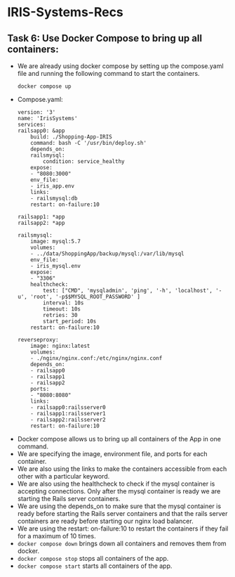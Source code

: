 # IRIS-Systems-Recs
## Task 6: Use Docker Compose to bring up all containers:
* We are already using docker compose by setting up the compose.yaml file and running the following command to start the containers.
    ```
    docker compose up
    ```
* Compose.yaml:
    ```
    version: '3'
    name: 'IrisSystems'
    services:
    railsapp0: &app
        build: ./Shopping-App-IRIS
        command: bash -C '/usr/bin/deploy.sh'
        depends_on:
        railsmysql:
            condition: service_healthy
        expose:
        - "8080:3000"
        env_file: 
        - iris_app.env
        links:
        - railsmysql:db
        restart: on-failure:10
    
    railsapp1: *app
    railsapp2: *app

    railsmysql:
        image: mysql:5.7
        volumes:
        - ../data/ShoppingApp/backup/mysql:/var/lib/mysql
        env_file:
        - iris_mysql.env
        expose: 
        - "3306"
        healthcheck:
            test: ["CMD", 'mysqladmin', 'ping', '-h', 'localhost', '-u', 'root', '-p$$MYSQL_ROOT_PASSWORD' ]
            interval: 10s
            timeout: 10s
            retries: 30
            start_period: 10s
        restart: on-failure:10
    
    reverseproxy:
        image: nginx:latest
        volumes:
        - ./nginx/nginx.conf:/etc/nginx/nginx.conf
        depends_on:
        - railsapp0
        - railsapp1
        - railsapp2
        ports:
        - "8080:8080"
        links:
        - railsapp0:railsserver0
        - railsapp1:railsserver1
        - railsapp2:railsserver2
        restart: on-failure:10
    ```
* Docker compose allows us to bring up all containers of the App in one command.
* We are specifying the image, environment file, and ports for each container.
* We are also using the links to make the containers accessible from each other with a particular keyword.
* We are also using the healthcheck to check if the mysql container is accepting connections. Only after the mysql container is ready we are starting the Rails server containers.
* We are using the depends_on to make sure that the mysql container is ready before starting the Rails server containers and that the rails server containers are ready before starting our nginx load balancer.
* We are using the restart: on-failure:10 to restart the containers if they fail for a maximum of 10 times.
* `docker compose down` brings down all containers and removes them from docker.
* `docker compose stop` stops all containers of the app.
* `docker compose start` starts all containers of the app.
